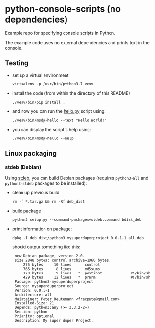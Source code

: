 # python-console-scripts (no dependencies)
Example repo for specifying console scripts in Python.

The example code uses no external dependencies and prints text in the console.


## Testing

* set up a virtual environment

  ```
  virtualenv -p /usr/bin/python3.7 venv
  ```

* install the code (from within the directory of this README)

  ```
  ./venv/bin/pip install .
  ```

* and now you can run the [hello.py](src/msdp/hello.py) script using:

  ```
  ./venv/bin/msdp-hello --text "Hello World!"
  ```

* you can display the script's help using:

  ```
  ./venv/bin/msdp-hello --help
  ```

## Linux packaging

### stdeb (Debian)

Using [stdeb](https://github.com/astraw/stdeb), you can build Debian packages 
(requires `python3-all` and `python3-stdeb` packages to be installed):

* clean up previous build

  ```commandline
  rm -f *.tar.gz && rm -Rf deb_dist
  ```

* build package

  ```commandline
  python3 setup.py --command-packages=stdeb.command bdist_deb
  ```
* print information on package:

  ```commandline
  dpkg -I deb_dist/python3-mysuperduperproject_0.0.1-1_all.deb
  ```
  
  should output something like this:
  
  ```commandline
   new Debian package, version 2.0.
   size 2848 bytes: control archive=1060 bytes.
       275 bytes,    10 lines      control              
       765 bytes,     8 lines      md5sums              
       179 bytes,     9 lines   *  postinst             #!/bin/sh
       429 bytes,    12 lines   *  prerm                #!/bin/sh
   Package: python3-mysuperduperproject
   Source: mysuperduperproject
   Version: 0.0.1-1
   Architecture: all
   Maintainer: Peter Reutemann <fracpete@gmail.com>
   Installed-Size: 21
   Depends: python3:any (>= 3.3.2-2~)
   Section: python
   Priority: optional
   Description: My super duper Project.
  ```

